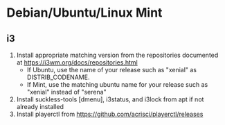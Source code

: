 # Debian/Ubuntu/Linux Mint

## i3
1) Install appropriate matching version from the repositories documented at https://i3wm.org/docs/repositories.html
    * If Ubuntu, use the name of your release such as "xenial" as DISTRIB_CODENAME.
    * If Mint, use the matching ubuntu name for your release such as "xenial" instead of "serena"
1) Install suckless-tools [dmenu], i3status, and i3lock from apt if not already installed
1) Install playerctl from https://github.com/acrisci/playerctl/releases



